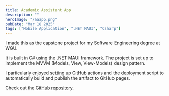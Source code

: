 ```yaml
---
title: Academic Assistant App
description: ""
heroImage: "/aaapp.png"
pubDate: "Mar 18 2025"
tags: ["Mobile Application", ".NET MAUI", "Csharp"]
---
```


I made this as the capstone project for my Software Engineering degree at WGU.

It is built in C# using the .NET MAUI framework. The project is set up to implement the MVVM (Models, View, View-Models) design pattern.

I particularly enjoyed setting up GitHub actions and the deployment script to automatically build and publish the artifact to GitHub pages.

Check out the <a href="https://github.com/Heidi-Negrete/Capstone-MAUI-App" target="_blank">GitHub repository</a>.
